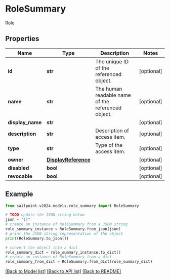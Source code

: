 # RoleSummary

Role

## Properties

Name | Type | Description | Notes
------------ | ------------- | ------------- | -------------
**id** | **str** | The unique ID of the referenced object. | [optional] 
**name** | **str** | The human readable name of the referenced object. | [optional] 
**display_name** | **str** |  | [optional] 
**description** | **str** | Description of access item. | [optional] 
**type** | **str** | Type of the access item. | [optional] 
**owner** | [**DisplayReference**](DisplayReference.md) |  | [optional] 
**disabled** | **bool** |  | [optional] 
**revocable** | **bool** |  | [optional] 

## Example

```python
from sailpoint.v2024.models.role_summary import RoleSummary

# TODO update the JSON string below
json = "{}"
# create an instance of RoleSummary from a JSON string
role_summary_instance = RoleSummary.from_json(json)
# print the JSON string representation of the object
print(RoleSummary.to_json())

# convert the object into a dict
role_summary_dict = role_summary_instance.to_dict()
# create an instance of RoleSummary from a dict
role_summary_from_dict = RoleSummary.from_dict(role_summary_dict)
```
[[Back to Model list]](../README.md#documentation-for-models) [[Back to API list]](../README.md#documentation-for-api-endpoints) [[Back to README]](../README.md)


